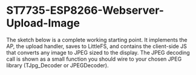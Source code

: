 # ST7735-ESP8266-Webserver-Upload-Image
The sketch below is a complete working starting point. It implements the AP, the upload handler, saves to LittleFS, and contains the client-side JS that converts any image to JPEG sized to the display. The JPEG decoding call is shown as a small function you should wire to your chosen JPEG library (TJpg_Decoder or JPEGDecoder).
